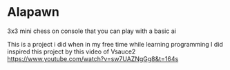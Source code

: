 # AIapawn
3x3 mini chess on console that you can play with a basic ai

This is a project i did when in my free time while learning programming
I did inspired this project by this video of Vsauce2 https://www.youtube.com/watch?v=sw7UAZNgGg8&t=164s

